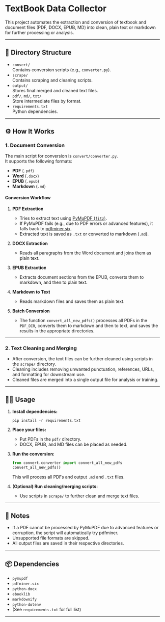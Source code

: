 # TextBook Data Collector

This project automates the extraction and conversion of textbook and document files (PDF, DOCX, EPUB, MD) into clean, plain text or markdown for further processing or analysis.

---

## 📁 Directory Structure

- `convert/`  
  Contains conversion scripts (e.g., `converter.py`).
- `scrape/`  
  Contains scraping and cleaning scripts.
- `output/`  
  Stores final merged and cleaned text files.
- `pdf/`, `md/`, `txt/`  
  Store intermediate files by format.
- `requirements.txt`  
  Python dependencies.

---

## ⚙️ How It Works

### 1. **Document Conversion**

The main script for conversion is `convert/converter.py`.  
It supports the following formats:
- **PDF** (`.pdf`)
- **Word** (`.docx`)
- **EPUB** (`.epub`)
- **Markdown** (`.md`)

#### **Conversion Workflow**

1. **PDF Extraction**
   - Tries to extract text using [PyMuPDF (`fitz`)](https://pymupdf.readthedocs.io/).
   - If PyMuPDF fails (e.g., due to PDF errors or advanced features), it falls back to [pdfminer.six](https://pdfminersix.readthedocs.io/).
   - Extracted text is saved as `.txt` or converted to markdown (`.md`).

2. **DOCX Extraction**
   - Reads all paragraphs from the Word document and joins them as plain text.

3. **EPUB Extraction**
   - Extracts document sections from the EPUB, converts them to markdown, and then to plain text.

4. **Markdown to Text**
   - Reads markdown files and saves them as plain text.

5. **Batch Conversion**
   - The function `convert_all_new_pdfs()` processes all PDFs in the `PDF_DIR`, converts them to markdown and then to text, and saves the results in the appropriate directories.

---

### 2. **Text Cleaning and Merging**

- After conversion, the text files can be further cleaned using scripts in the `scrape/` directory.
- Cleaning includes removing unwanted punctuation, references, URLs, and formatting for downstream use.
- Cleaned files are merged into a single output file for analysis or training.

---

## 🏃‍♂️ Usage

1. **Install dependencies:**
   ```
   pip install -r requirements.txt
   ```

2. **Place your files:**
   - Put PDFs in the `pdf/` directory.
   - DOCX, EPUB, and MD files can be placed as needed.

3. **Run the conversion:**
   ```python
   from convert.converter import convert_all_new_pdfs
   convert_all_new_pdfs()
   ```
   This will process all PDFs and output `.md` and `.txt` files.

4. **(Optional) Run cleaning/merging scripts:**
   - Use scripts in `scrape/` to further clean and merge text files.

---

## 📝 Notes

- If a PDF cannot be processed by PyMuPDF due to advanced features or corruption, the script will automatically try pdfminer.
- Unsupported file formats are skipped.
- All output files are saved in their respective directories.

---

## 📦 Dependencies

- `pymupdf`
- `pdfminer.six`
- `python-docx`
- `ebooklib`
- `markdownify`
- `python-dotenv`
- (See `requirements.txt` for full list)

---

